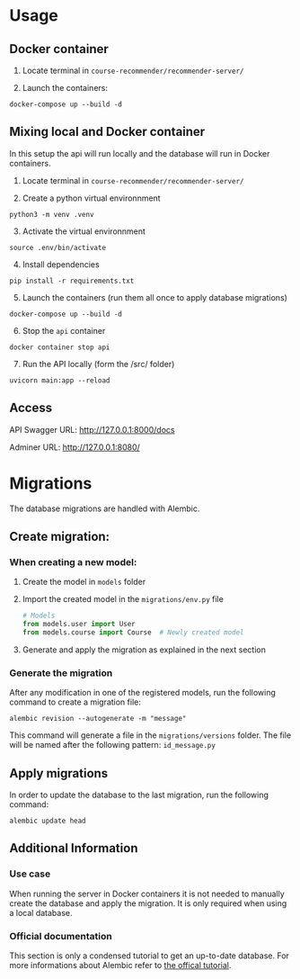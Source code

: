 # Usage

## Docker container

1. Locate terminal in `course-recommender/recommender-server/`

2. Launch the containers:

`docker-compose up --build -d`

## Mixing local and Docker container

In this setup the api will run locally and the database will run in Docker containers.

1. Locate terminal in `course-recommender/recommender-server/`

2. Create a python virtual environnment

`python3 -m venv .venv`

3. Activate the virtual environnment

`source .env/bin/activate`

4. Install dependencies

`pip install -r requirements.txt`

5. Launch the containers (run them all once to apply database migrations)

`docker-compose up --build -d`

6. Stop the `api` container

`docker container stop api`

7. Run the API locally (form the /src/ folder)

`uvicorn main:app --reload`

## Access
API Swagger URL: http://127.0.0.1:8000/docs

Adminer URL: http://127.0.0.1:8080/

# Migrations

The database migrations are handled with Alembic. 

## Create migration:
### When creating a new model: 
1. Create the model in `models` folder
2. Import the created model in the `migrations/env.py` file
    
    ```python
    # Models
    from models.user import User
    from models.course import Course  # Newly created model
    ```
3. Generate and apply the migration as explained in the next section

### Generate the migration
After any modification in one of the registered models, run the following command to create a migration file:

`alembic revision --autogenerate -m "message"`

This command will generate a file in the `migrations/versions` folder. The file will be named after the following pattern: `id_message.py`

## Apply migrations
In order to update the database to the last migration, run the following command: 

`alembic update head`

## Additional Information
### Use case
When running the server in Docker containers it is not needed to manually create the database and apply the migration. It is only required when using a local database.


### Official documentation
This section is only a condensed tutorial to get an up-to-date database. For more informations about Alembic refer to [the offical tutorial](https://alembic.sqlalchemy.org/en/latest/tutorial.html).




